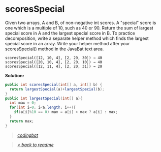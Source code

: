# scoresSpecial

Given two arrays, A and B, of non-negative int scores. A "special" score is one which is a multiple of 10, such as 40 or 90. Return the sum of largest special score in A and the largest special score in B. To practice decomposition, write a separate helper method which finds the largest special score in an array. Write your helper method after your scoresSpecial() method in the JavaBat text area.

```
scoresSpecial([12, 10, 4], [2, 20, 30]) → 40
scoresSpecial([20, 10, 4], [2, 20, 10]) → 40
scoresSpecial([12, 11, 4], [2, 20, 31]) → 20
```

**Solution:**

```java
public int scoresSpecial(int[] a, int[] b) {
  return largestSpecial(a)+largestSpecial(b);
}
public int largestSpecial(int[] a){
  int max = 0;
  for(int i=0; i<a.length; i++){
    if(a[i]%10 == 0) max = a[i] > max ? a[i] : max;
  }
  return max;
}
```

> _[codingbat](https://codingbat.com/prob/p140485)_

> [< _back to readme_](FINDREPLACEREADME)